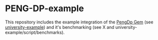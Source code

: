 # PENG-DP-example

This repository includes the example integration of the [PengDp Gem](https://github.com/philip-groneberg/PENG-DP) (see [university-example](https://github.com/philip-groneberg/PENG-DP-example/tree/master/university_example)) and it's benchmarking (see X and university-example/script/benchmarks).
